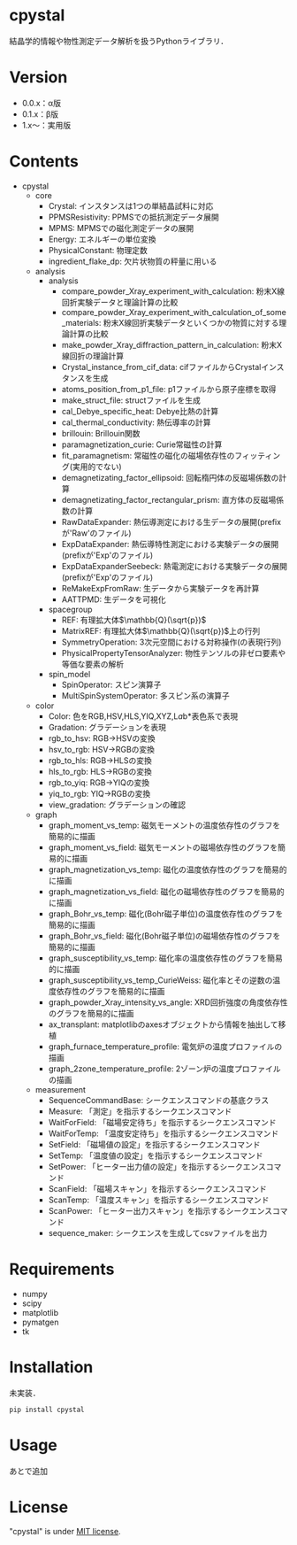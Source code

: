 # cpystal

結晶学的情報や物性測定データ解析を扱うPythonライブラリ．

# Version
* 0.0.x：α版
* 0.1.x：β版
* 1.x〜：実用版

# Contents
* cpystal
    * core
        * Crystal: インスタンスは1つの単結晶試料に対応
        * PPMSResistivity: PPMSでの抵抗測定データ展開
        * MPMS: MPMSでの磁化測定データの展開
        * Energy: エネルギーの単位変換
        * PhysicalConstant: 物理定数
        * ingredient_flake_dp: 欠片状物質の秤量に用いる
    * analysis
        * analysis 
            * compare_powder_Xray_experiment_with_calculation: 粉末X線回折実験データと理論計算の比較
            * compare_powder_Xray_experiment_with_calculation_of_some_materials: 粉末X線回折実験データといくつかの物質に対する理論計算の比較
            * make_powder_Xray_diffraction_pattern_in_calculation: 粉末X線回折の理論計算
            * Crystal_instance_from_cif_data: cifファイルからCrystalインスタンスを生成
            * atoms_position_from_p1_file: p1ファイルから原子座標を取得
            * make_struct_file: structファイルを生成
            * cal_Debye_specific_heat: Debye比熱の計算
            * cal_thermal_conductivity: 熱伝導率の計算
            * brillouin: Brillouin関数
            * paramagnetization_curie: Curie常磁性の計算
            * fit_paramagnetism: 常磁性の磁化の磁場依存性のフィッティング(実用的でない)
            * demagnetizating_factor_ellipsoid: 回転楕円体の反磁場係数の計算
            * demagnetizating_factor_rectangular_prism: 直方体の反磁場係数の計算
            * RawDataExpander: 熱伝導測定における生データの展開(prefixが'Raw'のファイル)
            * ExpDataExpander: 熱伝導特性測定における実験データの展開(prefixが'Exp'のファイル)
            * ExpDataExpanderSeebeck: 熱電測定における実験データの展開(prefixが'Exp'のファイル)
            * ReMakeExpFromRaw: 生データから実験データを再計算
            * AATTPMD: 生データを可視化
        * spacegroup
            * REF: 有理拡大体$\mathbb{Q}(\sqrt{p})$
            * MatrixREF: 有理拡大体$\mathbb{Q}(\sqrt{p})$上の行列
            * SymmetryOperation: 3次元空間における対称操作(の表現行列)
            * PhysicalPropertyTensorAnalyzer: 物性テンソルの非ゼロ要素や等価な要素の解析
        * spin_model
            * SpinOperator: スピン演算子
            * MultiSpinSystemOperator: 多スピン系の演算子
    * color
        * Color: 色をRGB,HSV,HLS,YIQ,XYZ,L*a*b*表色系で表現
        * Gradation: グラデーションを表現
        * rgb_to_hsv: RGB→HSVの変換
        * hsv_to_rgb: HSV→RGBの変換
        * rgb_to_hls: RGB→HLSの変換
        * hls_to_rgb: HLS→RGBの変換
        * rgb_to_yiq: RGB→YIQの変換
        * yiq_to_rgb: YIQ→RGBの変換
        * view_gradation: グラデーションの確認
    * graph
        * graph_moment_vs_temp: 磁気モーメントの温度依存性のグラフを簡易的に描画
        * graph_moment_vs_field: 磁気モーメントの磁場依存性のグラフを簡易的に描画
        * graph_magnetization_vs_temp: 磁化の温度依存性のグラフを簡易的に描画
        * graph_magnetization_vs_field: 磁化の磁場依存性のグラフを簡易的に描画
        * graph_Bohr_vs_temp: 磁化(Bohr磁子単位)の温度依存性のグラフを簡易的に描画
        * graph_Bohr_vs_field: 磁化(Bohr磁子単位)の磁場依存性のグラフを簡易的に描画
        * graph_susceptibility_vs_temp: 磁化率の温度依存性のグラフを簡易的に描画
        * graph_susceptibility_vs_temp_CurieWeiss: 磁化率とその逆数の温度依存性のグラフを簡易的に描画
        * graph_powder_Xray_intensity_vs_angle: XRD回折強度の角度依存性のグラフを簡易的に描画
        * ax_transplant: matplotlibのaxesオブジェクトから情報を抽出して移植
        * graph_furnace_temperature_profile: 電気炉の温度プロファイルの描画
        * graph_2zone_temperature_profile: 2ゾーン炉の温度プロファイルの描画
    * measurement
        * SequenceCommandBase: シークエンスコマンドの基底クラス
        * Measure: 「測定」を指示するシークエンスコマンド
        * WaitForField: 「磁場安定待ち」を指示するシークエンスコマンド
        * WaitForTemp: 「温度安定待ち」を指示するシークエンスコマンド
        * SetField: 「磁場値の設定」を指示するシークエンスコマンド
        * SetTemp: 「温度値の設定」を指示するシークエンスコマンド
        * SetPower: 「ヒーター出力値の設定」を指示するシークエンスコマンド
        * ScanField: 「磁場スキャン」を指示するシークエンスコマンド
        * ScanTemp: 「温度スキャン」を指示するシークエンスコマンド
        * ScanPower: 「ヒーター出力スキャン」を指示するシークエンスコマンド
        * sequence_maker: シークエンスを生成してcsvファイルを出力　

# Requirements
* numpy
* scipy
* matplotlib
* pymatgen
* tk

# Installation
未実装．
```bash
pip install cpystal
```

# Usage
あとで追加

# License
"cpystal" is under [MIT license](https://en.wikipedia.org/wiki/MIT_License).
